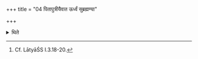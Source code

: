 +++
title = "04 पितापुत्रीयैवात ऊर्ध्वं सुब्रह्मण्या"

+++

<details><summary>थिते</summary>

4. Hereafter the Subrahmaṇya (call) should be one mentioning the fathers and sons.[^1]   

[^1]: Cf. LātyāŚS I.3.18-20.  
</details>
